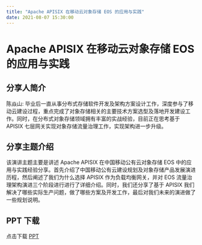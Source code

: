 ```yaml
---
title: "Apache APISIX 在移动云对象存储 EOS 的应用与实践"
date: 2021-08-07 15:30:00
---
```


# Apache APISIX 在移动云对象存储 EOS 的应用与实践

## 分享人简介

陈焱山: 毕业后一直从事分布式存储软件开发及架构方案设计工作，深度参与了移动云建设过程，重点完成了对象存储相关的主要技术方案选型及落地开发建设工作。同时，在分布式对象存储领域拥有丰富的实战经验，目前正在思考基于 APISIX 七层网关实现对象存储流量治理工作，实现架构进一步升级。

## 分享主题介绍

该演讲主题主要是讲述 Apache APISIX 在中国移动公有云对象存储 EOS 中的应用与实践经验分享。首先介绍了中国移动公有云建设规划及对象存储产品发展演进历程，然后阐述了我们为什么选择 APISIX 作为负载均衡网关，并对 EOS 流量治理架构演进三个阶段进行进行了详细介绍。同时，我们还分享了基于 APISIX 我们解决了哪些实际生产问题，做了哪些方案及开发工作，最后对我们未来的演进做了一些规划说明。

## PPT 下载

点击下载 [PPT](https://api7-website-1301662268.cos.accelerate.myqcloud.com/202108/Apache%20APISIX%20%E5%9C%A8%E7%A7%BB%E5%8A%A8%E4%BA%91%E5%AF%B9%E8%B1%A1%E5%AD%98%E5%82%A8EOS%E4%B8%AD%E7%9A%84%E5%BA%94%E7%94%A8%E4%B8%8E%E5%AE%9E%E8%B7%B5.pdf)

